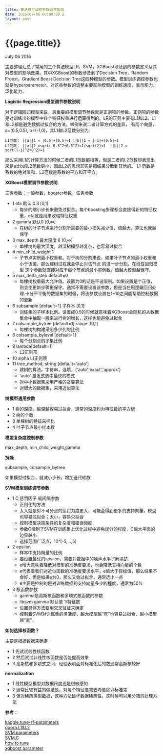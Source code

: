```yaml
---
title: 算法模型调控参数调整指南
date: 2016-07-06 00:00:00 Z
layout: post
---
```


{{page.title}}
=====
<p class="meta">July 06 2016</p>

主要整理汇总了常用的三个算法模型LR，SVM，XGBoost涉及到的参数定义及其对模型的影响效果。其中XGBoost的参数涉及到了Decision Tree，Random Froest，Gradient Boost Decision Tree这四种模型的参数。模型训练调控参数也就是hyperparameter。对这些参数的调整主要影响模型的训练速度，表示能力，泛化能力。

**Logistic Regression模型调节参数说明**

对于逻辑回归模型来说，最重要的模型调节参数就是正则项的参数。正则项的参数是对训练出的模型中各个特征权重进行运算得到的。LR的正则主要有L1和L2。L1和L2都是避免数据过拟合的方法。举例来说二者计算方式的差异，
有两个向量，a=(0.5,0.5), b=(-1,0)，其L1和L2范数分别为:

```
L1范数： ||a||1 = |0.5|+|0.5|=1 ||b||1 = |-1|+|0.5|=1
L2范数： ||a||2 =sqrt( 0.5^2+0.5^2)=1/sqrt(2)<1  ||b||2 = sqrt((-1)^2+0^2)=1
```
那么采用L1的计算方法的时候二者的L1范数都相等，但是二者的L2范数却表现出来是a比b的L2范数更小，因此L2的思想其实是把结果分散到其他的。
L1 范数是系数的绝对值和，L2范数是系数的平方和开平方。

**XGBoost模型调节参数说明**

三类参数：一般参数，booster参数，任务参数

- 1 eta 默认 0.3 [0,1]
    - 每步的缩小步长来避免过拟合。每个boosting步骤都会直接得新的特征权重，eta就是用来收缩特征权重
- 2 gamma 默认0   [0,∞]
    - 在树的叶子节点进行分割所需要的最小损失减少值，值越大，算法也就越保守
- 3 max_depth  最大深度 6   [0,∞]
    - 单棵树的最大深度，越深树模型越复杂，也容易过拟合
- 4  min_child_weight 1
    - 子节点实例最小权重和。对于树的分割来说，如果叶子节点的最小权重和小于该值，那么建树过程就会停止对该节点
的进一步分割。在线性回归模型 这个参数就直接对应于每个节点的最小实例数。值越大模型越保守。
- 5 max_delta_step  default=0
    - 每棵树权重最大允许值。设置为0的话是不设限制。如果设置是个正值，则会使更新步骤更保守。通常不需要设置该参数，但是当在用逻辑回归处理.十分不平衡的数据集的时候，将该参数设置在1~10之间能帮助控制数据的更新
- 6  subsample [default=1] 子样本 (0,1]
    - 训练集的子样本比例。设置成0.5的时候就意味着XGBoost会随机的从数据集合中抽取一般来进行树的增长，这样也能避免过拟合
- 7  colsample_bytree [default=1] range: (0,1]
    - 每棵树的构建采用多少列的比例
- 8  colsample_bylevel [default=1]
    - 每个分割点的子集比例
- 9 lambda[default=1]
    - L2正则项
- 10 alpha L1正则项
- 11 tree_method, string [default='auto']
    - 建树的算法。字符串，选项，{‘auto’,'exact','approx'}
    - 'auto'  启发式选中最快的模式
    - 对中小数据集采用严格的贪婪算法
    - 对很大的数据集，采用近似算法

**树模型通用参数**

- 1 树的深度。越深越容易过拟合，通常的深度约为特征数的平方根
- 2 树的个数
- 3 单棵树的特征采样比
- 4 叶子节点最小样本数

**模型复杂度控制参数**

max_depth, min_child_weight,gamma

**抗噪**

subsample, colsample_bytree

如果模型过拟合，就减小步长，增加迭代轮数

**SVM模型训练调节参数**

- 1 C 惩罚因子 软间隔参数
    - 正则化的方法
    - 太大就是对不可分点的惩罚力度更大，可能会得到更多的支持向量，模型也容易过拟合；太小，容易欠拟合
    - 控制模型决策条件的复杂度和错误频度
    - 参数C控制了SVM在训练集上优化过程中避免误分的程度，C越大平面的边界越小
    - 选择范围广泛点，10^[-5,...,5]
- 2 epsilon
    - 样本中支持向量的比例
    - 要设置最优的spsilon，需要对数据中的噪声水平了解清楚
    - e增大意味着降低对模型的准确度要求，也会降低支持向量的个数
    - e代表着我们对近似函数的准确度要求水平，e值大于目标值，那么结果不会好，但是如果e为0，那么又会过拟合，通常选小一点
    - e主要是控制的是对训练数据的支持向量多少的程度，通常为50%
- 3 核函数参数
    - gamma是高斯核函数和多项式核函数的参数
    - libsvm gamma 默认值 1/特征数
    - 设置具体方法要用交叉验证来确定
    - 控制着SVM对训练集的灵活度，越大模型越“弯”也容易过拟合，越小模型越“直”，

**如何选择核函数？**

主要是根据数据来确定

- 1 先试试线性核函数
- 2 然后试试非线性核函数是否能提高效果
- 3 高斯核和多项式之间，经验表明面对标准化后的数通常高斯核较好

**normalization**

- 1 线性模型模型对数据尺度还是很敏感的
- 2 通常比较有益的做法是，对每个特征值减去均值除以标准差
- 3 但对稀疏类型数据，这种方法破坏数据稀疏性，这时候可以用分箱的处理方法

**参考：**

[kaggle.tune-rf-parameters](https://www.kaggle.com/forums/f/15/kaggle-forum/t/4092/how-to-tune-rf-parameters-in-practice)  
[quora.L1&L2](https://www.quora.com/What-is-the-difference-between-L1-and-L2-regularization/answer/Justin-Solomon)     
[SVM.parameters](http://www.svms.org/parameters/)   
[SVM.C](http://stats.stackexchange.com/questions/31066/what-is-the-influence-of-c-in-svms-with-linear-kernel)   
[how to tune](http://www.cs.colostate.edu/~asa/pdfs/howto.pdf)  
[xgboost parameter](http://www.slideshare.net/ShangxuanZhang/kaggle-winning-solution-xgboost-algorithm-let-us-learn-from-its-author)  
